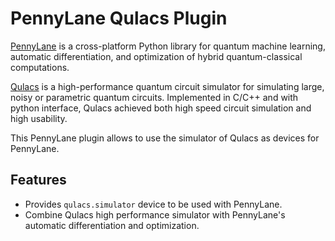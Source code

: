 # PennyLane Qulacs Plugin
[PennyLane](https://pennylane.readthedocs.io) is a cross-platform Python
library for quantum machine learning, automatic differentiation, and
optimization of hybrid quantum-classical computations.

[Qulacs](http://qulacs.org/) is a high-performance quantum circuit
simulator for simulating large, noisy or parametric quantum circuits.
Implemented in C/C++ and with python interface, Qulacs achieved both high
speed circuit simulation and high usability.

This PennyLane plugin allows to use the simulator of Qulacs as devices for PennyLane.

## Features

* Provides `qulacs.simulator` device to be used with PennyLane.
* Combine Qulacs high performance simulator with PennyLane's automatic differentiation and optimization.

